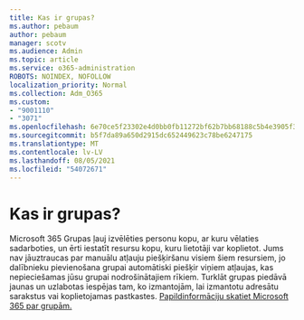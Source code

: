 ```yaml
---
title: Kas ir grupas?
ms.author: pebaum
author: pebaum
manager: scotv
ms.audience: Admin
ms.topic: article
ms.service: o365-administration
ROBOTS: NOINDEX, NOFOLLOW
localization_priority: Normal
ms.collection: Adm_O365
ms.custom:
- "9001110"
- "3071"
ms.openlocfilehash: 6e70ce5f23302e4d0bb0fb11272bf62b7bb68188c5b4e3905f3d25434db4737f
ms.sourcegitcommit: b5f7da89a650d2915dc652449623c78be6247175
ms.translationtype: MT
ms.contentlocale: lv-LV
ms.lasthandoff: 08/05/2021
ms.locfileid: "54072671"
---
```

# <a name="what-are-groups"></a>Kas ir grupas?

Microsoft 365 Grupas ļauj izvēlēties personu kopu, ar kuru vēlaties sadarboties, un ērti iestatīt resursu kopu, kuru lietotāji var koplietot. Jums nav jāuztraucas par manuālu atļauju piešķiršanu visiem šiem resursiem, jo dalībnieku pievienošana grupai automātiski piešķir viņiem atļaujas, kas nepieciešamas jūsu grupai nodrošinātajiem rīkiem. Turklāt grupas piedāvā jaunas un uzlabotas iespējas tam, ko izmantojām, lai izmantotu adresātu sarakstus vai koplietojamas pastkastes.  [Papildinformāciju skatiet Microsoft 365 par grupām.](https://support.office.com/article/b565caa1-5c40-40ef-9915-60fdb2d97fa2) 